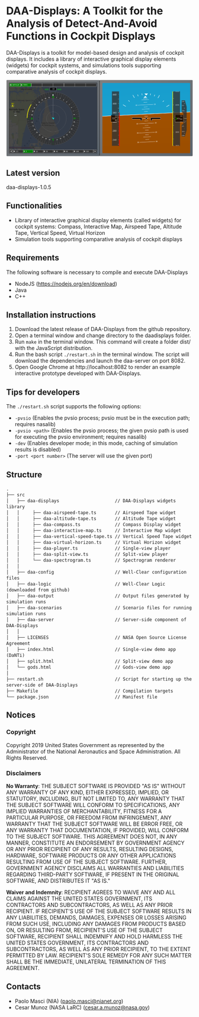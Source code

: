 # DAA-Displays: A Toolkit for the Analysis of Detect-And-Avoid Functions in Cockpit Displays
DAA-Displays is a toolkit for model-based design and analysis of cockpit
displays. It includes a library of interactive graphical display elements (widgets)
for cockpit systems, and simulations tools supporting comparative analysis of cockpit displays.

![](screenshots/danti.png "")

## Latest version
daa-displays-1.0.5

## Functionalities
- Library of interactive graphical display elements (called widgets) for cockpit systems: Compass, Interactive Map, Airspeed Tape, Altitude Tape, Vertical Speed, Virtual Horizon 
- Simulation tools supporting comparative analysis of cockpit displays

## Requirements
The following software is necessary to compile and execute DAA-Displays
- NodeJS (https://nodejs.org/en/download)
- Java
- C++

## Installation instructions
1. Download the latest release of DAA-Displays from the github repository.
2. Open a terminal window and change directory to the daadisplays folder.
3. Run `make` in the terminal window.
   This command will create a folder dist/ with the JavaScript distribution.
4. Run the bash script `./restart.sh` in the terminal window.
   The script will download the dependencies and launch the daa-server on port 8082.
5. Open Google Chrome at http://localhost:8082 to render an example interactive prototype developed with DAA-Displays.

## Tips for developers
The `./restart.sh` script supports the following options:
- `-pvsio`               (Enables the pvsio process; pvsio must be in the execution path; requires nasalib)
- `-pvsio <path>`        (Enables the pvsio process; the given pvsio path is used for executing the pvsio environment; requires nasalib)
- `-dev`                 (Enables developer mode; in this mode, caching of simulation results is disabled)
- `-port <port number>`  (The server will use the given port)

## Structure
```
.
├── src
│   ├── daa-displays                     // DAA-Displays widgets library
│   │     ├── daa-airspeed-tape.ts       // Airspeed Tape widget
│   │     ├── daa-altitude-tape.ts       // Altitude Tape widget
│   │     ├── daa-compass.ts             // Compass Display widget
│   │     ├── daa-interactive-map.ts     // Interactive Map widget
│   │     ├── daa-vertical-speed-tape.ts // Vertical Speed Tape widget
│   │     ├── daa-virtual-horizon.ts     // Virtual Horizon widget
│   │     ├── daa-player.ts              // Single-view player
│   │     ├── daa-split-view.ts          // Split-view player
│   │     └── daa-spectrogram.ts         // Spectrogram renderer
│   │
│   ├── daa-config                       // Well-Clear configuration files
│   ├── daa-logic                        // Well-Clear Logic (downloaded from github)
│   ├── daa-output                       // Output files generated by simulation runs
│   ├── daa-scenarios                    // Scenario files for running simulation runs
│   ├── daa-server                       // Server-side component of DAA-Displays
│   │
│   ├── LICENSES                         // NASA Open Source License Agreement
│   ├── index.html                       // Single-view demo app (DaNTi)
│   ├── split.html                       // Split-view demo app
│   └── gods.html                        // Gods-view demo app
│
├── restart.sh                           // Script for starting up the server-side of DAA-Displays
├── Makefile                             // Compilation targets
└── package.json                         // Manifest file

```

## Notices
### Copyright 
Copyright 2019 United States Government as represented by the Administrator of the National Aeronautics and Space Administration. All Rights Reserved.
 
### Disclaimers
**No Warranty**: THE SUBJECT SOFTWARE IS PROVIDED "AS IS" WITHOUT ANY
  WARRANTY OF ANY KIND, EITHER EXPRESSED, IMPLIED, OR STATUTORY,
  INCLUDING, BUT NOT LIMITED TO, ANY WARRANTY THAT THE SUBJECT SOFTWARE
  WILL CONFORM TO SPECIFICATIONS, ANY IMPLIED WARRANTIES OF
  MERCHANTABILITY, FITNESS FOR A PARTICULAR PURPOSE, OR FREEDOM FROM
  INFRINGEMENT, ANY WARRANTY THAT THE SUBJECT SOFTWARE WILL BE ERROR
  FREE, OR ANY WARRANTY THAT DOCUMENTATION, IF PROVIDED, WILL CONFORM TO
  THE SUBJECT SOFTWARE. THIS AGREEMENT DOES NOT, IN ANY MANNER,
  CONSTITUTE AN ENDORSEMENT BY GOVERNMENT AGENCY OR ANY PRIOR RECIPIENT
  OF ANY RESULTS, RESULTING DESIGNS, HARDWARE, SOFTWARE PRODUCTS OR ANY
  OTHER APPLICATIONS RESULTING FROM USE OF THE SUBJECT SOFTWARE.
  FURTHER, GOVERNMENT AGENCY DISCLAIMS ALL WARRANTIES AND LIABILITIES
  REGARDING THIRD-PARTY SOFTWARE, IF PRESENT IN THE ORIGINAL SOFTWARE,
  AND DISTRIBUTES IT "AS IS."
 
**Waiver and Indemnity**: RECIPIENT AGREES TO WAIVE ANY AND ALL CLAIMS
  AGAINST THE UNITED STATES GOVERNMENT, ITS CONTRACTORS AND
  SUBCONTRACTORS, AS WELL AS ANY PRIOR RECIPIENT.  IF RECIPIENT'S USE OF
  THE SUBJECT SOFTWARE RESULTS IN ANY LIABILITIES, DEMANDS, DAMAGES,
  EXPENSES OR LOSSES ARISING FROM SUCH USE, INCLUDING ANY DAMAGES FROM
  PRODUCTS BASED ON, OR RESULTING FROM, RECIPIENT'S USE OF THE SUBJECT
  SOFTWARE, RECIPIENT SHALL INDEMNIFY AND HOLD HARMLESS THE UNITED
  STATES GOVERNMENT, ITS CONTRACTORS AND SUBCONTRACTORS, AS WELL AS ANY
  PRIOR RECIPIENT, TO THE EXTENT PERMITTED BY LAW.  RECIPIENT'S SOLE
  REMEDY FOR ANY SUCH MATTER SHALL BE THE IMMEDIATE, UNILATERAL
  TERMINATION OF THIS AGREEMENT.


## Contacts
* Paolo Masci (NIA) (paolo.masci@nianet.org)
* Cesar Munoz (NASA LaRC) (cesar.a.munoz@nasa.gov)